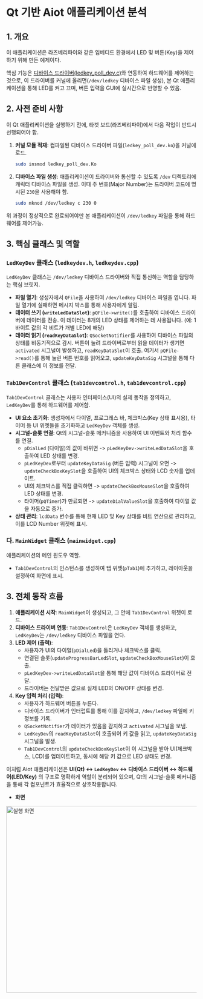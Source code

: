 # Qt 기반 Aiot 애플리케이션 분석

## 1. 개요

이 애플리케이션은 라즈베리파이와 같은 임베디드 환경에서 LED 및 버튼(Key)을 제어하기 위해 만든 예제이다.

핵심 기능은 [디바이스 드라이버(ledkey_poll_dev.c)](https://github.com/KimMS-99/IntelAISW_LinuxBsp/tree/main/p432_ledkey_poll)와 연동하여 하드웨어를 제어하는 것으로, 이 드라이버를 커널에 올리면(`/dev/ledkey` 디바이스 파일 생성), 본 Qt 애플리케이션을 통해 LED를 켜고 끄며, 버튼 입력을 GUI에 실시간으로 반영할 수 있음.

## 2. 사전 준비 사항

이 Qt 애플리케이션을 실행하기 전에, 타겟 보드(라즈베리파이)에서 다음 작업이 반드시 선행되어야 함.

1.  **커널 모듈 적재**: 컴파일된 디바이스 드라이버 파일(`ledkey_poll_dev.ko`)을 커널에 로드.
    ```bash
    sudo insmod ledkey_poll_dev.Ko
    ```

2.  **디바이스 파일 생성**: 애플리케이션이 드라이버와 통신할 수 있도록 `/dev` 디렉토리에 캐릭터 디바이스 파일을 생성. 이때 주 번호(Major Number)는 드라이버 코드에 명시된 `230`을 사용해야 함.
    ```bash
    sudo mknod /dev/ledkey c 230 0
    ```

위 과정이 정상적으로 완료되어야만 본 애플리케이션이 `/dev/ledkey` 파일을 통해 하드웨어를 제어가능.

## 3. 핵심 클래스 및 역할

### `LedKeyDev` 클래스 (`ledkeydev.h`, `ledkeydev.cpp`)

`LedKeyDev` 클래스는 `/dev/ledkey` 디바이스 드라이버와 직접 통신하는 역할을 담당하는 핵심 브릿지.

-   **파일 열기**: 생성자에서 `QFile`을 사용하여 `/dev/ledkey` 디바이스 파일을 엽니다. 파일 열기에 실패하면 메시지 박스를 통해 사용자에게 알림.
-   **데이터 쓰기 (`writeLedDataSlot`)**: `pQFile->write()`를 호출하여 디바이스 드라이버에 데이터를 전송. 이 데이터는 8개의 LED 상태를 제어하는 데 사용됩니다. (예: 1바이트 값의 각 비트가 개별 LED에 해당)
-   **데이터 읽기 (`readKeyDataSlot`)**: `QSocketNotifier`를 사용하여 디바이스 파일의 상태를 비동기적으로 감시. 버튼이 눌려 드라이버로부터 읽을 데이터가 생기면 `activated` 시그널이 발생하고, `readKeyDataSlot`이 호출. 여기서 `pQFile->read()`를 통해 눌린 버튼 번호를 읽어오고, `updateKeyDataSig` 시그널을 통해 다른 클래스에 이 정보를 전달.

### `Tab1DevControl` 클래스 (`tab1devcontrol.h`, `tab1devcontrol.cpp`)

`Tab1DevControl` 클래스는 사용자 인터페이스(UI)의 실제 동작을 정의하고, `LedKeyDev`를 통해 하드웨어를 제어함.

-   **UI 요소 초기화**: 생성자에서 다이얼, 프로그레스 바, 체크박스(Key 상태 표시용), 타이머 등 UI 위젯들을 초기화하고 `LedKeyDev` 객체를 생성.
-   **시그널-슬롯 연결**: Qt의 시그널-슬롯 메커니즘을 사용하여 UI 이벤트와 처리 함수를 연결.
    -   `pDialLed` (다이얼)의 값이 바뀌면 -> `pLedKeyDev->writeLedDataSlot`을 호출하여 LED 상태를 변경.
    -   `pLedKeyDev`로부터 `updateKeyDataSig` (버튼 입력) 시그널이 오면 -> `updateCheckBoxKeySlot`을 호출하여 UI의 체크박스 상태와 LCD 숫자를 업데이트.
    -   UI의 체크박스를 직접 클릭하면 -> `updateCheckBoxMouseSlot`을 호출하여 LED 상태를 변경.
    -   타이머(`pQTimer`)가 만료되면 -> `updateDialValueSlot`을 호출하여 다이얼 값을 자동으로 증가.
-   **상태 관리**: `lcdData` 변수를 통해 현재 LED 및 Key 상태를 비트 연산으로 관리하고, 이를 LCD Number 위젯에 표시.

### 다. `MainWidget` 클래스 (`mainwidget.cpp`)

애플리케이션의 메인 윈도우 역할.

-   `Tab1DevControl`의 인스턴스를 생성하여 탭 위젯(`pTab1`)에 추가하고, 레이아웃을 설정하여 화면에 표시.

## 3. 전체 동작 흐름

1.  **애플리케이션 시작**: `MainWidget`이 생성되고, 그 안에 `Tab1DevControl` 위젯이 로드.
2.  **디바이스 드라이버 연동**: `Tab1DevControl`은 `LedKeyDev` 객체를 생성하고, `LedKeyDev`는 `/dev/ledkey` 디바이스 파일을 연다.
3.  **LED 제어 (출력)**:
    -   사용자가 UI의 다이얼(`pDialLed`)을 돌리거나 체크박스를 클릭.
    -   연결된 슬롯(`updateProgressBarLedSlot`, `updateCheckBoxMouseSlot`)이 호출.
    -   `pLedKeyDev->writeLedDataSlot`을 통해 해당 값이 디바이스 드라이버로 전달.
    -   드라이버는 전달받은 값으로 실제 LED의 ON/OFF 상태를 변경.
4.  **Key 입력 처리 (입력)**:
    -   사용자가 하드웨어 버튼을 누른다.
    -   디바이스 드라이버가 인터럽트를 통해 이를 감지하고, `/dev/ledkey` 파일에 키 정보를 기록.
    -   `QSocketNotifier`가 데이터가 있음을 감지하고 `activated` 시그널을 보냄.
    -   `LedKeyDev`의 `readKeyDataSlot`이 호출되어 키 값을 읽고, `updateKeyDataSig` 시그널을 발생.
    -   `Tab1DevControl`의 `updateCheckBoxKeySlot`이 이 시그널을 받아 UI(체크박스, LCD)를 업데이트하고, 동시에 해당 키 값으로 LED 상태도 변경.

이처럼 Aiot 애플리케이션은 **UI(Qt) ↔ `LedKeyDev` ↔ 디바이스 드라이버 ↔ 하드웨어(LED/Key)** 의 구조로 명확하게 역할이 분리되어 있으며, Qt의 시그널-슬롯 메커니즘을 통해 각 컴포넌트가 효율적으로 상호작용합니다.

+ **화면**
<img width="581" height="493" alt="실행 화면" src="https://github.com/user-attachments/assets/951b9522-0381-4c64-8dd0-c12e517fff37" />
